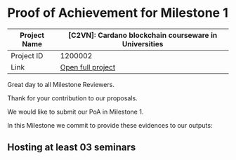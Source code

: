 #  Proof of Achievement for Milestone 1
|  Project Name |  [C2VN]: Cardano blockchain courseware in Universities |
| ------------ | ------------ |
| Project ID  | 1200002  |
|  Link  |  [Open full project](https://projectcatalyst.io/funds/12/f12-cardano-open-ecosystem/c2vn-cardano-blockchain-courseware-in-universities) |


Great day to all Milestone Reviewers.

Thank for your contribution to our proposals.

We would like to submit our PoA in Milestone 1. 

In this Milestone we commit to provide these evidences to our outputs:

## Hosting at least 03 seminars
